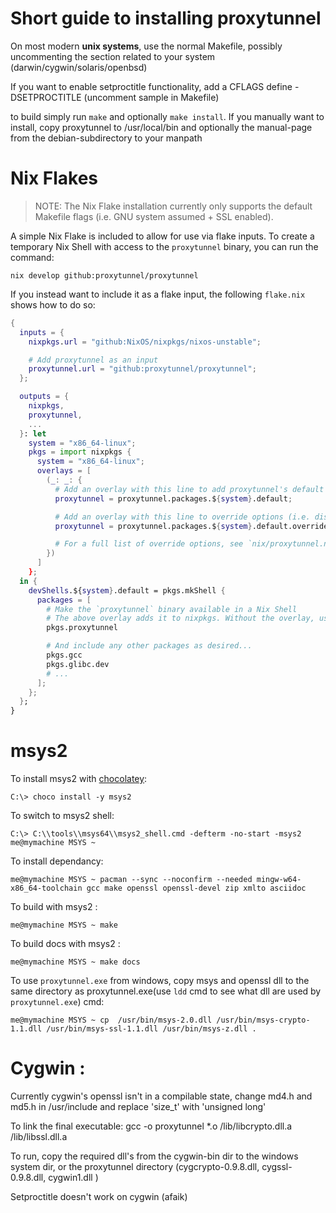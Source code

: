 # Short guide to installing proxytunnel

On most modern **unix systems**, use the normal Makefile, possibly uncommenting
the section related to your system (darwin/cygwin/solaris/openbsd)

If you want to enable setproctitle functionality, add a CFLAGS define
-DSETPROCTITLE (uncomment sample in Makefile)

to build simply run `make` and optionally `make install`.
If you manually want to install, copy proxytunnel to /usr/local/bin
and optionally the manual-page from the debian-subdirectory to your manpath

# Nix Flakes

> NOTE: The Nix Flake installation currently only supports the default Makefile flags (i.e. GNU system assumed + SSL enabled).

A simple Nix Flake is included to allow for use via flake inputs. To create a temporary Nix Shell with access to the `proxytunnel` binary, you can run the command:
```console
nix develop github:proxytunnel/proxytunnel
```
If you instead want to include it as a flake input, the following `flake.nix` shows how to do so:
```nix
{
  inputs = {
    nixpkgs.url = "github:NixOS/nixpkgs/nixos-unstable";

    # Add proxytunnel as an input
    proxytunnel.url = "github:proxytunnel/proxytunnel";
  };

  outputs = {
    nixpkgs,
    proxytunnel,
    ...
  }: let
    system = "x86_64-linux";
    pkgs = import nixpkgs {
      system = "x86_64-linux";
      overlays = [
        (_: _: {
          # Add an overlay with this line to add proxytunnel's default features to your nixpkgs
          proxytunnel = proxytunnel.packages.${system}.default;

          # Add an overlay with this line to override options (i.e. disable SSL support)
          proxytunnel = proxytunnel.packages.${system}.default.override { use-ssl = false };

          # For a full list of override options, see `nix/proxytunnel.nix`
        })
      ]
    };
  in {
    devShells.${system}.default = pkgs.mkShell {
      packages = [ 
        # Make the `proxytunnel` binary available in a Nix Shell
        # The above overlay adds it to nixpkgs. Without the overlay, use proxytunnel.packages.${system}.default
        pkgs.proxytunnel

        # And include any other packages as desired...
        pkgs.gcc
        pkgs.glibc.dev
        # ...
      ];
    };
  };
}
```

# msys2

To install msys2 with [chocolatey](https://chocolatey.org/install):
```
C:\> choco install -y msys2
```

To switch to msys2 shell:
```
C:\> C:\\tools\\msys64\\msys2_shell.cmd -defterm -no-start -msys2
me@mymachine MSYS ~
```

To install dependancy:
```
me@mymachine MSYS ~ pacman --sync --noconfirm --needed mingw-w64-x86_64-toolchain gcc make openssl openssl-devel zip xmlto asciidoc
```

To build with msys2 :
```
me@mymachine MSYS ~ make
```

To build docs with msys2 :
```
me@mymachine MSYS ~ make docs
```

To use `proxytunnel.exe` from windows, copy msys and openssl dll to the same directory as proxytunnel.exe(use `ldd` cmd to see what dll are used by `proxytunnel.exe`) cmd:
```
me@mymachine MSYS ~ cp  /usr/bin/msys-2.0.dll /usr/bin/msys-crypto-1.1.dll /usr/bin/msys-ssl-1.1.dll /usr/bin/msys-z.dll .
```

# Cygwin :

Currently cygwin's openssl isn't in a compilable state, change md4.h and
md5.h in /usr/include
and replace 'size_t' with 'unsigned long'

To link the final executable:
gcc -o proxytunnel *.o /lib/libcrypto.dll.a /lib/libssl.dll.a

To run, copy the required dll's from the cygwin-bin dir to the windows
system dir, or the proxytunnel directory (cygcrypto-0.9.8.dll,
cygssl-0.9.8.dll, cygwin1.dll )

Setproctitle doesn't work on cygwin (afaik)
